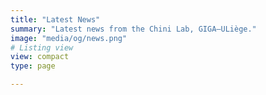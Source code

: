 ```yaml
---
title: "Latest News"
summary: "Latest news from the Chini Lab, GIGA–ULiège."
image: "media/og/news.png"
# Listing view
view: compact
type: page 

---
```

